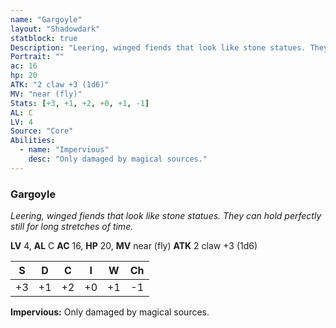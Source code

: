 ```yaml
---
name: "Gargoyle"
layout: "Shadowdark"
statblock: true
Description: "Leering, winged fiends that look like stone statues. They can hold perfectly still for long stretches of time."
Portrait: ""
ac: 16
hp: 20
ATK: "2 claw +3 (1d6)"
MV: "near (fly)"
Stats: [+3, +1, +2, +0, +1, -1]
AL: C
LV: 4
Source: "Core"
Abilities:
  - name: "Impervious"
    desc: "Only damaged by magical sources."
---
```


### Gargoyle

_Leering, winged fiends that look like stone statues. They can hold perfectly still for long stretches of time._

**LV** 4, **AL** C
**AC** 16, **HP** 20, **MV** near (fly)
**ATK** 2 claw +3 (1d6)

|  S  |  D  |  C  |  I  |  W  |  Ch  |
|:---:|:---:|:---:|:---:|:---:|:----:|
| +3 | +1 | +2 | +0 | +1 | -1 |

**Impervious:** Only damaged by magical sources.

